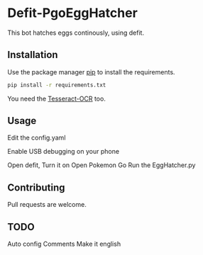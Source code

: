 # Defit-PgoEggHatcher

This bot hatches eggs continously, using defit.

## Installation

Use the package manager [pip](https://pip.pypa.io/en/stable/) to install the requirements.

```bash
pip install -r requirements.txt
```

You need the [Tesseract-OCR](https://tesseract-ocr.github.io/tessdoc/Downloads) too.


## Usage
Edit the config.yaml

Enable USB debugging on your phone

Open defit, Turn it on
Open Pokemon Go
Run the EggHatcher.py



## Contributing
Pull requests are welcome.

## TODO

Auto config
Comments
Make it english
